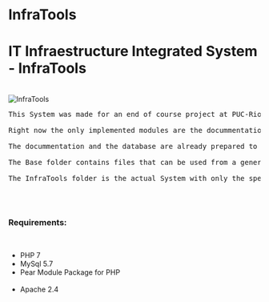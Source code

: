 # InfraTools
<h1>IT Infraestructure Integrated System - InfraTools</h1>
<br>
<img src="https://lh3.googleusercontent.com/OU-fYRpNpYlT7_dumyvmVej0iD8rJ95myY7sM5e1cgPcnnayQxtATf0wSu_fvf8ZwOG4GddTJXqwubvkOBpG-DOUSRZ4fjzVCGoKVv24WE93uJHBE8l3x8X7fZj5AFayDmfn_y9y60qnkQz2b7SXdzN5G80SGnI7NYShU7jC5UWWqk215sKhzN98Tk5y7C4GBkCZOzhKcQ4rqsQqum8G08MCaz20tZoS6SPvBFYljahNMx4FujAszoaFdb_BusP43ER6WAkkRAmWINeIWXVwgNJaN-H-wSuPYZQMgwjY5X4R9C807avqMcfvzpsEppKn6QXj49enuVlR-P2we1aFRH6xOcHYGRD9udTLqO6JYvXUxnAasc4RVNj7B1fJwtkFeEZCbuNuUqREBs-51nhX6BluODKakAHh3s9fUUG1H9lTnmPBkkvxNRVpfXa3c3PpIC_9K8uZ5LrHNhzDNfYrQeBokZjYKsYVfC2GMpke8he7sMioBpssG-EUHTW7B0g5FEw3Pu8UWB2wX9baxXX8jVa7maMht3jl7u__ibZ0iLac57fmbVCavzZJPziaX9sJj2M2FJI0W0BRaDtOlnw8GuFf4SiTUJfAArHaMI0RRNUpSrG0MnN2yyjCGID_iLEzw8xynOLO0U6KDrpC0fEc8-AY9WJD0tE1Fk51I38o_IYdme8s77Eg01bz7RmcE0RlMO7nM0TFXyzi5JwdIbTMH-A=w320-h40-no" alt="InfraTools"></img>
<pre>
This System was made for an end of course project at PUC-Rio, but focusing into generating a integrated system that can provide a unified plataform to support analyst, infrastructure analist, IT analyst and also the client.<br>
Right now the only implemented modules are the docummentation of services, where services can be applications and such, and the diagnostico tools, that provide diagnostic for applications and services. Both are still being implemented but can already be use.<br>
The docummentation and the database are already prepared to the other modules that are not yet implemented, that are troubleticketing and monitoring. The goal is to have register of services and applications, monitored by the System, and in case clients need to contact about a service, the troubleticket module would fit.<br>
The Base folder contains files that can be used from a generic perspective to other projects, there you will find a lot of generic implementations, configuration files, images and docummentation.<br>
The InfraTools folder is the actual System with only the specific application being developed.<br>
</pre>
<br>
<h3>Requirements:</h3><br>
<ul>
<li>PHP 7</li>
<li>MySql 5.7</li>
<li>Pear Module Package for PHP</li><br>
<li>Apache 2.4<br></li>
</ul>

